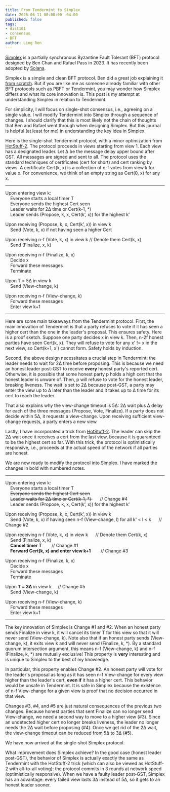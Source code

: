 ```yaml
---
title: From Tendermint to Simplex
date: 2025-06-11 00:00:00 -04:00
published: false
tags:
- dist101
- consensus
- BFT
author: Ling Ren
---
```


[Simplex](https://simplex.blog/) is a partially synchronous Byzantine Fault Tolerant (BFT) protocol designed by Ben Chan and Rafael Pass in 2023. It has recently been adopted by [Solana](https://solana.com/). 

Simplex is a simple and clean BFT protocol. Ben did a great job explaining it [from scratch](https://simplex.blog/). But if you are like me as someone already familiar with other BFT protocols such as PBFT or Tendermint, you may wonder how Simplex differs and what its core innovation is. This post is my attempt at understanding Simplex in relation to Tendermint. 

For simplicity, I will focus on single-shot consensus, i.e., agreeing on a single value. I will modify Tendermint into Simplex through a sequence of changes. I should clarify that this is most likely not the chain of thoughts that Ben and Rafael went through when designing Simplex. But this journal is helpful (at least for me) in understanding the key idea in Simplex. 

Here is the single-shot Tendermint protocol, with a minor optimization from [HotStuff-2](https://eprint.iacr.org/2023/397.pdf). The protocol proceeds in views starting from view 1. Each view has a designated leader. Let &Delta; be the message delay upper bound after GST. All messages are signed and sent to all. The protocol uses the standard techniques of certificates (cert for short) and cert ranking by views. A certificate Cert(k, x) is a collection of n-f votes from view k for value x. For convenience, we think of an empty string as Cert(0, x) for any x. 

----------------
Upon entering view k: <br>
    Everyone starts a local timer T <br>
    Everyone sends the highest Cert seen <br>
    Leader waits for 2&Delta; time or Cert(k-1, *) <br>
    Leader sends (Propose, k, x, Cert(k’, x)) for the highest k’ <br>
    
Upon receiving (Propose, k, x, Cert(k’, x)) in view k <br>
    Send (Vote, k, x) if not having seen a higher Cert <br>
        
Upon receiving n-f (Vote, k, x) in view k 	// Denote them Cert(k, x) <br>
    Send (Finalize, x, k) <br>

Upon receiving n-f (Finalize, k, x) <br>
    Decide x <br>
    Forward these messages <br>
    Terminate <br>
    
Upon T = 5&Delta; in view k <br>
    Send (View-change, k) <br>

Upon receiving n-f (View-change, k) <br>
    Forward these messages <br>
    Enter view k+1 
    
----------------

Here are some main takeaways from the Tendermint protocol. First, the main innovation of Tendermint is that a party refuses to vote if it has seen a higher cert than the one in the leader's proposal. This ensures safety. Here is a proof sketch. Suppose one party decides x in view k. Then, n-2f honest parties have seen Cert(k, x). They will refuse to vote for any x' != x in the next view, so Cert(k+1, x') cannot form. Safety holds by induction.  

Second, the above design necessitates a crucial step in Tendermint: the leader needs to wait for 2&Delta; time before proposing. This is because we need an honest leader post-GST to receive __every__ honest party's reported cert. Otherwise, it is possible that some honest party p holds a high cert that the honest leader is unware of. Then, p will refuse to vote for the honest leader, breaking liveness. The wait is set to 2&Delta; because post-GST, a party may enter the view up to &Delta; later than the leader and it takes up to &Delta; time for its cert to reach the leader. 

That also explains why the view-change timeout is 5&Delta;: 2&Delta; wait plus &Delta; delay for each of the three messages (Propose, Vote, Finalize). If a party does not decide within 5&Delta;, it requests a view-change. Upon receiving sufficient view-change requests, a party enters a new view.

Lastly, I have incorporated a trick from [HotStuff-2](https://eprint.iacr.org/2023/397.pdf). The leader can skip the 2&Delta; wait once it receives a cert from the last view, because it is guaranteed to be the highest cert so far. With this trick, the protocol is optimistically responsive, i.e., proceeds at the actual speed of the network if all parties are honest. 

We are now ready to modify the protocol into Simplex. I have marked the changes in bold with numbered notes.

----------------
Upon entering view k: <br>
    Everyone starts a local timer T <br>
    <del>Everyone sends the highest Cert seen</del> <br>
    <del>Leader waits for 2&Delta; time or Cert(k-1, *) </del>      // Change #4 <br>
    Leader sends (Propose, k, x, Cert(k’, x)) for the highest k’ <br>
    
Upon receiving (Propose, k, x, Cert(k’, x)) in view k <br>
    Send (Vote, k, x) if having seen n-f (View-change, l) for all k' < l < k      // Change #2 <br>
        
Upon receiving n-f (Vote, k, x) in view k      // Denote them Cert(k, x) <br>
    Send (Finalize, x, k) <br>
    **Cancel timer T**        // Change #1 <br>
    **Forward Cert(k, x) and enter view k+1**        // Change #3 <br>

Upon receiving n-f (Finalize, k, x) <br>
    Decide x <br>
    Forward these messages <br>
    Terminate <br>
    
Upon **T = 3&Delta;** in view k     // Change #5 <br>
    Send (View-change, k) <br>

Upon receiving n-f (View-change, k) <br>
    Forward these messages <br>
    Enter view k+1 
    
----------------

The key innovation of Simplex is Change #1 and #2. When an honest party sends Finalize in view k, it will cancel its timer T for this view so that it will never send (View-change, k). Note also that if an honest party sends (View-change, k), it exits view k and will never send (Finalize, k, *). By a standard quorum intersection argument, this means n-f (View-change, k) and n-f (Finalize, k, *) are mutually exclusive! This property is __very__ interesting and is unique to Simplex to the best of my knowledge. 

In particular, this property enables Change #2. An honest party will vote for the leader's proposal as long as it has seen n-f View-change for every view higher than the leader's cert, __even if__ it has a higher cert. This behavior would be unsafe in Tendermint. It is safe in Simplex because the existence of n-f View-change for a given view is proof that no decision occurred in that view. 

Changes #3, #4, and #5 are just natural consequences of the previous two changes. Because honest parties that sent Finalize can no longer send View-change, we need a second way to move to a higher view (#3). Since an undetected higher cert no longer breaks liveness, the leader no longer needs the 2&Delta; wait before proposing (#4). Once we get rid of the 2&Delta; wait, the view-change timeout can be reduced from 5&Delta; to 3&Delta; (#5). 

We have now arrived at the single-shot Simplex protocol. 

What improvement does Simplex achieve? In the good case (honest leader post-GST), the behavior of Simplex is actually exactly the same as Tendermint with the HotStuff-2 trick (which can also be viewed as HotStuff-2 with all-to-all voting): the protocol commits in 3 rounds at network speed (optimistically responsive). When we have a faulty leader post-GST, Simplex has an advantage: every failed view lasts 3&Delta; instead of 5&Delta;, so it gets to an honest leader sooner.  


